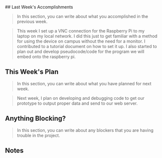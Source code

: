 ﻿﻿﻿﻿﻿﻿﻿﻿﻿## Last Week's Accomplishments> In this section, you can write about what you accomplished in the previous week.> This week I set up a VNC connection for the Raspberry Pi to my laptop on my local network. I did this just to get familiar with a method for using the device on campus without the need for a monitor. I contributed to a tutorial document on how to set it up. I also started to plan out and develop pseudocode/code for the program we will embed onto the raspberry pi. ## This Week's Plan> In this section, you can write about what you have planned for next week.> Next week, I plan on developing and debugging code to get our prototype to output proper data and send to our web server. ## Anything Blocking?> In this section, you can write about any blockers that you are having trouble in the project.## Notes> 